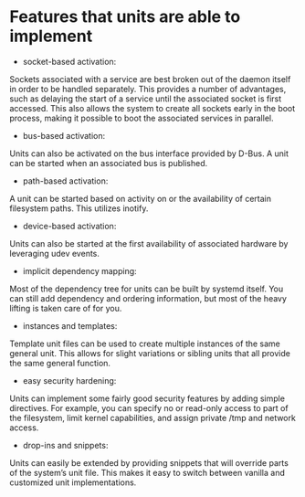 # Features that units are able to implement

- socket-based activation:

Sockets associated with a service are best broken out of the daemon itself in
order to be handled separately. This provides a number of advantages, such as
delaying the start of a service until the associated socket is first accessed.
This also allows the system to create all sockets early in the boot process,
making it possible to boot the associated services in parallel.

- bus-based activation:

Units can also be activated on the bus interface provided by D-Bus. A unit can
be started when an associated bus is published.

- path-based activation:

A unit can be started based on activity on or the availability of certain
filesystem paths. This utilizes inotify.

- device-based activation:

Units can also be started at the first availability of associated hardware by
leveraging udev events.

- implicit dependency mapping:

Most of the dependency tree for units can be built by systemd itself. You can
still add dependency and ordering information, but most of the heavy lifting is
taken care of for you.

- instances and templates:

Template unit files can be used to create multiple instances of the same general
unit. This allows for slight variations or sibling units that all provide the
same general function.

- easy security hardening:

Units can implement some fairly good security features by adding simple
directives. For example, you can specify no or read-only access to part of the
filesystem, limit kernel capabilities, and assign private /tmp and network
access.

- drop-ins and snippets:

Units can easily be extended by providing snippets that will override parts of
the system’s unit file. This makes it easy to switch between vanilla and
customized unit implementations.
